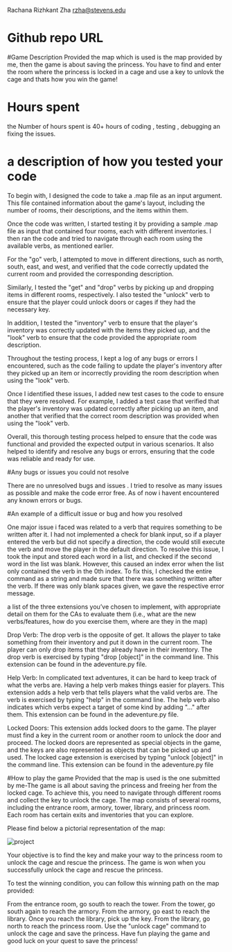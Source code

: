 Rachana Rizhkant Zha [rzha@stevens.edu](mailto:rzha@stevens.edu)



# Github repo URL



#Game Description
Provided the map which is used is the map provided by me, then the game is about saving the princess. You have to find and enter the room where the princess is locked in a cage and use a key to unlovk the cage and thats how you win the game!

# Hours spent

the Number of hours spent is 40+ hours of coding , testing , debugging an fixing the issues.




# a description of how you tested your code

To begin with, I designed the code to take a .map file as an input argument. This file contained information about the game's layout, including the number of rooms, their descriptions, and the items within them.

Once the code was written, I started testing it by providing a sample .map file as input that contained four rooms, each with different inventories. I then ran the code and tried to navigate through each room using the available verbs, as mentioned earlier.

For the "go" verb, I attempted to move in different directions, such as north, south, east, and west, and verified that the code correctly updated the current room and provided the corresponding description.

Similarly, I tested the "get" and "drop" verbs by picking up and dropping items in different rooms, respectively. I also tested the "unlock" verb to ensure that the player could unlock doors or cages if they had the necessary key.

In addition, I tested the "inventory" verb to ensure that the player's inventory was correctly updated with the items they picked up, and the "look" verb to ensure that the code provided the appropriate room description.

Throughout the testing process, I kept a log of any bugs or errors I encountered, such as the code failing to update the player's inventory after they picked up an item or incorrectly providing the room description when using the "look" verb.

Once I identified these issues, I added new test cases to the code to ensure that they were resolved. For example, I added a test case that verified that the player's inventory was updated correctly after picking up an item, and another that verified that the correct room description was provided when using the "look" verb.

Overall, this thorough testing process helped to ensure that the code was functional and provided the expected output in various scenarios. It also helped to identify and resolve any bugs or errors, ensuring that the code was reliable and ready for use.





#Any bugs or issues you could not resolve

There are no unresolved bugs and issues . I tried to resolve as many issues as possible and make the code error free. As of now i havent encountered any known errors or bugs.





#An example of a difficult issue or bug and how you resolved

One major issue i faced was related to a verb that requires something to be written after it. I had not implemented a check for blank input, so if a player entered the verb but did not specify a direction, the code would still execute the verb and move the player in the default direction. To resolve this issue, I took the input and stored each word in a list, and checked if the second word in the list was blank. However, this caused an index error when the list only contained the verb in the 0th index. To fix this, I checked the entire command as a string and made sure that there was something written after the verb. If there was only blank spaces given, we gave the respective error message.





a list of the three extensions you’ve chosen to implement, with appropriate detail on them for the CAs to evaluate them (i.e., what are the new verbs/features, how do you exercise them, where are they in the map)

Drop Verb: The drop verb is the opposite of get. It allows the player to take something from their inventory and put it down in the current room. The player can only drop items that they already have in their inventory. The drop verb is exercised by typing "drop [object]" in the command line. This extension can be found in the adeventure.py file.

Help Verb: In complicated text adventures, it can be hard to keep track of what the verbs are. Having a help verb makes things easier for players. This extension adds a help verb that tells players what the valid verbs are. The verb is exercised by typing "help" in the command line. The help verb also indicates which verbs expect a target of some kind by adding "..." after them. This extension can be found in the adeventure.py file.

Locked Doors: This extension adds locked doors to the game. The player must find a key in the current room or another room to unlock the door and proceed. The locked doors are represented as special objects in the game, and the keys are also represented as objects that can be picked up and used. The locked cage extension is exercised by typing "unlock [object]" in the command line. This extension can be found in the adeventure.py file


#How to play the game 
Provided that the map is used is the one submitted by me-The game is all about saving the princess and freeing her from the locked cage. To achieve this, you need to navigate through different rooms and collect the key to unlock the cage. The map consists of several rooms, including the entrance room, armory, tower, library, and princess room. Each room has certain exits and inventories that you can explore.

Please find below a pictorial representation of the map:

![project](https://user-images.githubusercontent.com/124010659/229400022-bea170f4-5101-48ae-bdaf-00fd88578e42.jpg)

Your objective is to find the key and make your way to the princess room to unlock the cage and rescue the princess. The game is won when you successfully unlock the cage and rescue the princess.

To test the winning condition, you can follow this winning path on the map provided:

From the entrance room, go south to reach the tower.
From the tower, go south again to reach the armory.
From the armory, go east to reach the library.
Once you reach the library, pick up the key.
From the library, go north to reach the princess room.
Use the "unlock cage" command to unlock the cage and save the princess.
Have fun playing the game and good luck on your quest to save the princess!


